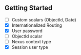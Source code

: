 ## Getting Started
- [ ] Custom scalars (ObjectId, Date) 
- [x] Internationalized Routing
- [x] User password
- [ ] ObjectId scalar
- [ ] Nexus context type
- [x] Session user type
